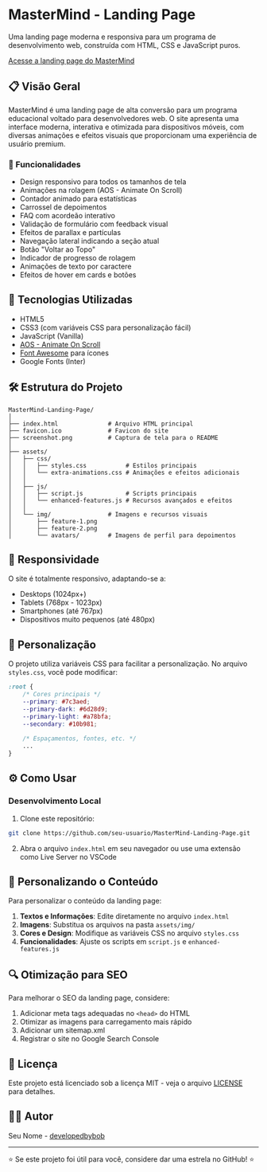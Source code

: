 # MasterMind - Landing Page

Uma landing page moderna e responsiva para um programa de desenvolvimento web, construída com HTML, CSS e JavaScript puros.

<a href="https://mastermind-landing.vercel.app" target="_blank">Acesse a landing page do MasterMind</a>

## 📋 Visão Geral

MasterMind é uma landing page de alta conversão para um programa educacional voltado para desenvolvedores web. O site apresenta uma interface moderna, interativa e otimizada para dispositivos móveis, com diversas animações e efeitos visuais que proporcionam uma experiência de usuário premium.

### 🌟 Funcionalidades

- Design responsivo para todos os tamanhos de tela
- Animações na rolagem (AOS - Animate On Scroll)
- Contador animado para estatísticas
- Carrossel de depoimentos
- FAQ com acordeão interativo
- Validação de formulário com feedback visual
- Efeitos de parallax e partículas
- Navegação lateral indicando a seção atual
- Botão "Voltar ao Topo"
- Indicador de progresso de rolagem
- Animações de texto por caractere
- Efeitos de hover em cards e botões

## 🚀 Tecnologias Utilizadas

- HTML5
- CSS3 (com variáveis CSS para personalização fácil)
- JavaScript (Vanilla)
- [AOS - Animate On Scroll](https://github.com/michalsnik/aos)
- [Font Awesome](https://fontawesome.com/) para ícones
- Google Fonts (Inter)

## 🛠️ Estrutura do Projeto

```
MasterMind-Landing-Page/
│
├── index.html              # Arquivo HTML principal
├── favicon.ico             # Favicon do site
├── screenshot.png          # Captura de tela para o README
│
├── assets/
│   ├── css/
│   │   ├── styles.css           # Estilos principais
│   │   └── extra-animations.css # Animações e efeitos adicionais
│   │
│   ├── js/
│   │   ├── script.js            # Scripts principais
│   │   └── enhanced-features.js # Recursos avançados e efeitos
│   │
│   └── img/                # Imagens e recursos visuais
│       ├── feature-1.png
│       ├── feature-2.png
│       └── avatars/        # Imagens de perfil para depoimentos
```

## 📱 Responsividade

O site é totalmente responsivo, adaptando-se a:
- Desktops (1024px+)
- Tablets (768px - 1023px)
- Smartphones (até 767px)
- Dispositivos muito pequenos (até 480px)

## 🌈 Personalização

O projeto utiliza variáveis CSS para facilitar a personalização. No arquivo `styles.css`, você pode modificar:

```css
:root {
    /* Cores principais */
    --primary: #7c3aed;
    --primary-dark: #6d28d9;
    --primary-light: #a78bfa;
    --secondary: #10b981;
    
    /* Espaçamentos, fontes, etc. */
    ...
}
```

## ⚙️ Como Usar

### Desenvolvimento Local

1. Clone este repositório:
```bash
git clone https://github.com/seu-usuario/MasterMind-Landing-Page.git
```

2. Abra o arquivo `index.html` em seu navegador ou use uma extensão como Live Server no VSCode

## 📝 Personalizando o Conteúdo

Para personalizar o conteúdo da landing page:

1. **Textos e Informações**: Edite diretamente no arquivo `index.html`
2. **Imagens**: Substitua os arquivos na pasta `assets/img/`
3. **Cores e Design**: Modifique as variáveis CSS no arquivo `styles.css`
4. **Funcionalidades**: Ajuste os scripts em `script.js` e `enhanced-features.js`

## 🔍 Otimização para SEO

Para melhorar o SEO da landing page, considere:

1. Adicionar meta tags adequadas no `<head>` do HTML
2. Otimizar as imagens para carregamento mais rápido
3. Adicionar um sitemap.xml
4. Registrar o site no Google Search Console

## 📄 Licença

Este projeto está licenciado sob a licença MIT - veja o arquivo [LICENSE](LICENSE) para detalhes.

## 👨‍💻 Autor

Seu Nome - [developedbybob](https://github.com/developedbyBob)

---

⭐️ Se este projeto foi útil para você, considere dar uma estrela no GitHub! ⭐️
